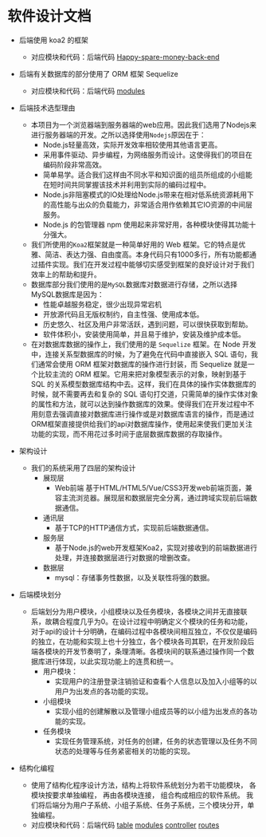 # 软件设计文档

- 后端使用 koa2 的框架
  - 对应模块和代码：后端代码 [Happy-spare-money-back-end](https://github.com/hhhghh/Happy-spare-money-back-end)
- 后端有关数据库的部分使用了 ORM 框架 Sequelize
  - 对应模块和代码：后端代码 [modules](https://github.com/hhhghh/Happy-spare-money-back-end/tree/master/modules)
- 后端技术选型理由
  - 本项目为一个浏览器端到服务器端的web应用。因此我们选用了Nodejs来进行服务器端的开发。之所以选择使用`Nodejs`原因在于：
    - Node.js轻量高效，实际开发效率相较使用其他语言更高。
    - 采用事件驱动、异步编程，为网络服务而设计。这使得我们的项目在编码阶段非常高效。
    - 简单易学。适合我们这样由不同水平和知识面的组员所组成的小组能在短时间共同掌握该技术并利用到实际的编码过程中。
    - Node.js非阻塞模式的IO处理给Node.js带来在相对低系统资源耗用下的高性能与出众的负载能力，非常适合用作依赖其它IO资源的中间层服务。
    - Node.js 的包管理器 npm 使用起来非常好用，各种模块使得其功能十分强大。
  - 我们所使用的`Koa2`框架就是一种简单好用的 Web 框架。它的特点是优雅、简洁、表达力强、自由度高。本身代码只有1000多行，所有功能都通过插件实现。我们在开发过程中能够切实感受到框架的良好设计对于我们效率上的帮助和提升。
  - 数据库部分我们使用的是`MySQL`数据库对数据进行存储，之所以选择MySQL数据库是因为：                  
    - 性能卓越服务稳定，很少出现异常宕机
    - 开放源代码且无版权制约，自主性强、使用成本低。
    - 历史悠久、社区及用户非常活跃，遇到问题，可以很快获取到帮助。
    - 软件体积小，安装使用简单，并且易于维护，安装及维护成本低。
  - 在对数据库数据的操作上，我们使用的是 `Sequelize` 框架。在 Node 开发中，连接关系型数据库的时候，为了避免在代码中直接嵌入 SQL 语句，我们通常会使用 ORM 框架对数据库的操作进行封装，而 Sequelize 就是一个比较主流的 ORM 框架。它用来把对象模型表示的对象，映射到基于 SQL 的关系模型数据库结构中去。这样，我们在具体的操作实体数据库的时候，就不需要再去和复杂的 SQL 语句打交道，只需简单的操作实体对象的属性和方法，就可以达到操作数据库的效果。使得我们在开发过程中不用刻意去强调直接对数据库进行操作或是对数据库语言的操作，而是通过ORM框架直接提供给我们的api对数据库操作，使用起来使我们更加关注功能的实现，而不用花过多时间于底层数据库数据的存取操作。           
- 架构设计        
  - 我们的系统采用了四层的架构设计
    - 展现层
        - Web前端
        基于HTML/HTML5/Vue/CSS3开发web前端页面，兼容主流浏览器。展现层和数据层完全分离，通过跨域实现前后端数据通信。
    - 通讯层
        - 基于TCP的HTTP通信方式，实现前后端数据通信。
    - 服务层
        - 基于Node.js的web开发框架Koa2，实现对接收到的前端数据进行处理，并连接数据层进行对数据的增删改查。
    - 数据层
        - mysql：存储事务性数据，以及关联性将强的数据。
- 后端模块划分
  - 后端划分为用户模块，小组模块以及任务模块，各模块之间并无直接联系，故耦合程度几乎为0。在设计过程中明确定义个模块的任务和功能，对于api的设计十分明确，在编码过程中各模块间相互独立，不仅仅是编码的独立，在功能和实现上也十分独立，各个模块各司其职，在开发阶段后端各模块的开发节奏明了，条理清晰。各模块间的联系通过操作同一个数据库进行体现，以此实现功能上的连贯和统一。
    - 用户模块：
      - 实现用户的注册登录注销验证和查看个人信息以及加入小组等的以用户为出发点的各功能的实现。
    - 小组模块
      - 实现小组的创建解散以及管理小组成员等的以小组为出发点的各功能的实现。
    - 任务模块
      - 实现任务管理系统，对任务的创建，任务的状态管理以及任务不同状态的处理等与任务紧密相关的功能的实现。

- 结构化编程
  - 使用了结构化程序设计方法，结构上将软件系统划分为若干功能模块， 各模块按要求单独编程， 再由各模块连接， 组合构成相应的软件系统。 我们将后端分为用户子系统、小组子系统、任务子系统，三个模块分开，单独编程。
  - 对应模块和代码：后端代码  [table](https://github.com/hhhghh/Happy-spare-money-back-end/tree/master/table)  [modules](https://github.com/hhhghh/Happy-spare-money-back-end/tree/master/modules)   [controller](https://github.com/hhhghh/Happy-spare-money-back-end/tree/master/controller)   [routes](https://github.com/hhhghh/Happy-spare-money-back-end/tree/master/routes)

